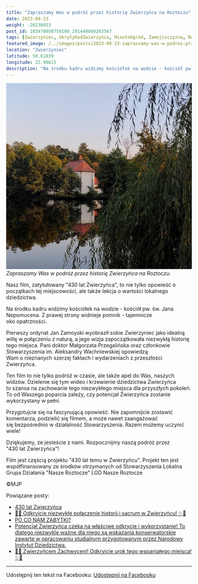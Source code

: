 ```yaml
---
title: "Zapraszamy Was w podróż przez historię Zwierzyńca na Roztoczu"
date: 2023-09-23
weight: -20230923
post_id: 103478058758108_291449600263567
tags: [Zwierzyniec, UkrytyKodZwierzyńca, MiastoOgród, Zamojszczyzna, Roztocze, Lubelskie, villarestituta, turystyka, dziedzictwo, zabytki, krajobrazy, TajemnicePrzeszłości, PodróżeWczasie, MagiczneMiejsce]
featured_image: /../images/posts/2023-09-23-zapraszamy-was-w-podroz-przez-historie-zwierzynca.jpg
location: "Zwierzyniec"
latitude: 50.61039
longitude: 22.96615
description: "Na środku kadru widzimy kościółek na wodzie - kościół pw. św. Jana Nepomucena. Z prawej strony widnieje pomnik - tajemnicze oko opatrzności...."
---
```


![Zapraszamy Was w podróż przez historię Zwierzyńca na Roztoczu.](/images/posts/2023-09-23-zapraszamy-was-w-podroz-przez-historie-zwierzynca.jpg)
*Zapraszamy Was w podróż przez historię Zwierzyńca na Roztoczu.*

Nasz film, zatytułowany "430 lat Zwierzyńca", to nie tylko opowieść o początkach tej miejscowości, ale także lekcja o wartości lokalnego dziedzictwa.

Na środku kadru widzimy kościółek na wodzie - kościół pw. św. Jana Nepomucena. Z prawej strony widnieje pomnik - tajemnicze oko opatrzności.

Pierwszy ordynat Jan Zamoyski wyobraził sobie Zwierzyniec jako idealną willę w połączeniu z naturą, a jego wizja zapoczątkowała niezwykłą historię tego miejsca. Pani doktor Małgorzata Przegalińska oraz członkowie Stowarzyszenia im. Aleksandry Wachniewskiej opowiedzą Wam o nieznanych szerzej faktach i wydarzeniach z przeszłości Zwierzyńca.

Ten film to nie tylko podróż w czasie, ale także apel do Was, naszych widzów. Dzielenie się tym wideo i krzewienie dziedzictwa Zwierzyńca to szansa na zachowanie tego niezwykłego miejsca dla przyszłych pokoleń. To od Waszego  poparcia zależy, czy potencjał Zwierzyńca zostanie wykorzystany w pełni.

Przygotujcie się na fascynującą opowieść. Nie zapomnijcie zostawić komentarza, podzielić się filmem, a może nawet zaangażować się bezpośrednio w działalność Stowarzyszenia. Razem możemy uczynić wiele!

Dziękujemy, że jesteście z nami. Rozpocznijmy naszą podróż przez "430 lat Zwierzyńca"!

Film jest częścią projektu "430 lat temu w Zwierzyńcu".
Projekt ten jest współfinansowany ze środków otrzymanych od Stowarzyszenia Lokalna Grupa Działania "Nasze Roztocze" LGD Nasze Roztocze



©MJP

Powiązane posty:
- [430 lat Zwierzyńca](/posts/430-lat-Zwierzynca)
- [🌟✨ Odkryjcie niezwykłe połączenie historii i sacrum w Zwierzyńcu! ✨🌟](/posts/-Odkryjcie-niezwykle-polaczenie-historii-i-sacrum)
- [PO CO NAM ZABYTKI?](/posts/PO-CO-NAM-ZABYTKI)
- [Potencjał Zwierzyńca czeka na właściwe odkrycie i wykorzystanie! To dlatego niezwykle ważne dla niego są wskazania konserwatorskie zawarte w opracowaniu studialnym przygotowanym przez Narodowy Instytut Dziedzictwa.](/posts/Potencjal-Zwierzynca-czeka-na-wlasciwe-odkrycie)
- [🌟✨ Zwierzyńcem Zachwyceni! Odkryjcie urok tego wspaniałego miejsca! ✨🌟](/posts/-Zwierzyncem-Zachwyceni-Odkryjcie-urok-tego-wspanialego)


---

Udostępnij ten tekst na Facebooku:
[Udostępnij na Facebooku](https://www.facebook.com/sharer/sharer.php?u=https://stowarzyszeniewachniewskiej.pl/posts/Zapraszamy-Was-w-podroz-przez-historie-Zwierzynca)

<script type="application/ld+json">
{
  "@context": "https://schema.org",
  "@type": "BlogPosting",
  "headline": "Zapraszamy Was w podróż przez historię Zwierzyńca na Roztoczu",
  "datePublished": "2023-09-23",
  "dateModified": "2023-09-23",
  "author": {
    "@type": "Person",
    "name": "Michał Jan Patyk"
  },
  "publisher": {
    "@type": "Organization",
    "name": "Stowarzyszenie im. Aleksandry Wachniewskiej",
    "logo": {
      "@type": "ImageObject",
      "url": "https://stowarzyszeniewachniewskiej.pl/images/logo/logo.svg"
    }
  },
  "mainEntityOfPage": {
    "@type": "WebPage",
    "@id": "https://stowarzyszeniewachniewskiej.pl/posts/Zapraszamy-Was-w-podroz-przez-historie-Zwierzynca"
  },
  "image": {
    "@type": "ImageObject",
    "url": "https://stowarzyszeniewachniewskiej.pl/images/posts/2023-09-23-zapraszamy-was-w-podroz-przez-historie-zwierzynca.jpg"
  },
  "articleSection": "Dziedzictwo Kulturowe i Zabytki",
  "keywords": "Zwierzyniec, UkrytyKodZwierzyńca, MiastoOgród, Zamojszczyzna, Roztocze, Lubelskie, villarestituta, turystyka, dziedzictwo, zabytki, krajobrazy, TajemnicePrzeszłości, PodróżeWczasie, MagiczneMiejsce",
  "wordCount": 174,
  "articleBody": "Na środku kadru widzimy kościółek na wodzie - kościół pw. św. Jana Nepomucena. Z prawej strony widnieje pomnik - tajemnicze oko opatrzności.\n\nPierwszy ordynat Jan Zamoyski wyobraził sobie Zwierzyniec jako idealną willę w połączeniu z naturą, a jego wizja zapoczątkowała niezwykłą historię tego miejsca. Pani doktor Małgorzata Przegalińska oraz członkowie Stowarzyszenia im. Aleksandry Wachniewskiej opowiedzą Wam o nieznanych szerzej faktach i wydarzeniach z przeszłości Zwierzyńca.\n\nTen film to nie tylko podróż w czasie, ale także apel do Was, naszych widzów. Dzielenie się tym wideo i krzewienie dziedzictwa Zwierzyńca to szansa na zachowanie tego niezwykłego miejsca dla przyszłych pokoleń. To od Waszego  poparcia zależy, czy potencjał Zwierzyńca zostanie wykorzystany w pełni.\n\nPrzygotujcie się na fascynującą opowieść. Nie zapomnijcie zostawić komentarza, podzielić się filmem, a może nawet zaangażować się bezpośrednio w działalność Stowarzyszenia. Razem możemy uczynić wiele!\n\nDziękujemy, że jesteście z nami. Rozpocznijmy naszą podróż przez \"430 lat Zwierzyńca\"!\n\nFilm jest częścią projektu \"430 lat temu w Zwierzyńcu\".  \nProjekt ten jest współfinansowany ze środków otrzymanych od Stowarzyszenia Lokalna Grupa Działania \"Nasze Roztocze\" LGD Nasze Roztocze\n\n             \n\n©MJP",
  "description": "Odkryj piękno Zwierzyńca i jego zabytki.",
  "copyrightHolder": {
    "@type": "Person",
    "name": "Michał Jan Patyk"
  }
}
</script>
<script type="application/ld+json">
{
  "@context": "https://schema.org",
  "@type": "BreadcrumbList",
  "itemListElement": [
    {
      "@type": "ListItem",
      "position": 1,
      "name": "Home",
      "item": "https://stowarzyszeniewachniewskiej.pl"
    },
    {
      "@type": "ListItem",
      "position": 2,
      "name": "posts",
      "item": "https://stowarzyszeniewachniewskiej.pl/posts"
    },
    {
      "@type": "ListItem",
      "position": 3,
      "name": "Zapraszamy Was w podróż przez historię Zwierzyńca na Roztoczu",
      "item": "https://stowarzyszeniewachniewskiej.pl/posts/Zapraszamy-Was-w-podroz-przez-historie-Zwierzynca"
    }
  ]
}
</script>

